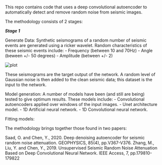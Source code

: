This repo contains code that uses a deep convolutional autoencoder to automatically detect and remove random noise from seismic images. 

The methodology consists of 2 stages:

***Stage 1***

  Generate Data:
  Synthetic seismograms of a random number of seismic events are generated using a ricker wavelet. Random characteristics of these seismic events include: 
    - Frequency (between 10 and 70Hz) 
    - Angle (beween +/- 50 degrees)
    - Amplitude (between +/- 2)
 
![plot](https://github.com/Greveley/AutoEncoderImageDenoise/files/6191660/Synth.pdf,raw=True)
	 
  These seismograms are the target output of the network. A random level of Gaussian noise is then added to the clean seismic data; this dataset is the input to the network. 
	
  Model generation: 
	A number of models have been (and still are being) tested to give optimum results. These models include: 
	- Convolutional autoencoders applied over windows of the input images.
	- Unet architecture model. 
	- 1D Artificial neural network.
	- 1D Convolutional neural network. 

  Fitting models: 
	
	
  



The methodology brings together those found in two papers: 

  Saad, O. and Chen, Y., 2020. Deep denoising autoencoder for seismic random noise attenuation. GEOPHYSICS, 85(4), pp.V367-V376.
  Zhang, M., Liu, Y. and Chen, Y., 2019. Unsupervised Seismic Random Noise Attenuation Based on Deep Convolutional Neural Network. IEEE Access, 7, pp.179810-179822
